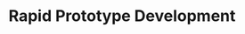 ---
type: "service"
title: "Rapid Prototype Development"
meta_title: "Rapid Prototype Development | Conversion Collective"
description: "Launch your MVP faster with our rapid development services using modern no-code and low-code platforms."

hero:
  title: "Build Fast, Launch Faster"
  content: "Get your MVP to market in weeks, not months. We use modern development platforms to help startups move quickly without sacrificing scalability."

section_1:
  title: "Speed Without Compromise"
  content: "We help startups and businesses rapidly build and launch MVPs, internal tools, and automation systems using modern development platforms."
  image: "/images/services/development-hero.png"
  highlights:
    - "Launch MVPs in weeks"
    - "Scale as you grow"
    - "Modern tech stack"
  features:
    - "Custom internal tools with Retool"
    - "Automation workflows with Make.com"
    - "Modern websites with Astro"
  button:
    enable: true
    label: "Start Your Project"
    link: "/contact"

section_2:
  badge: "OUR APPROACH"
  title: "Modern Tools, Rapid Results"
  content: "We leverage industry-leading platforms to build scalable solutions quickly and efficiently."
  image_1: "/images/services/development-tools.png"
  image_2: "/images/services/development-process.png"
  features:
    - "Retool for internal tools"
    - "Make.com for automation"
    - "Airtable for databases"
    - "Windmill for workflows"
  button:
    enable: true
    label: "View Our Stack"
    link: "/platforms"

section_3:
  title: "Custom Internal Tools"
  content: "Build powerful internal tools and dashboards with Retool and Airtable."
  icon: "workflow"
  image: "/images/services/internal-tools.png"

section_4:
  title: "Workflow Automation"
  content: "Streamline operations with Make.com and Windmill automation."
  icon: "workflow"
  image_1: "/images/services/automation-1.png"
  image_2: "/images/services/automation-2.png"

section_5:
  title: "Modern Web Development"
  content: "Fast, scalable websites and web applications built with modern frameworks like Astro."
  icon: "code"
  image: "/images/services/web-dev.png"

review:
  title: "What Our Clients Say"
  content: "See how we've helped startups launch faster"
--- 